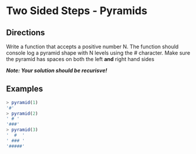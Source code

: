 # Two Sided Steps - Pyramids

## Directions

Write a function that accepts a positive number N. The function should console log a pyramid shape with N levels using the # character.  Make sure the pyramid has spaces on both the left **and** right hand sides

_**Note: Your solution should be recurisve!**_

## Examples

```javascript
> pyramid(1)
'#'
> pyramid(2)
' # '
'###'
> pyramid(3)
'  #  '
' ### '
'#####'
```